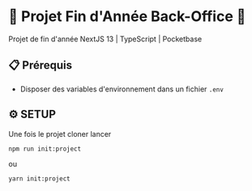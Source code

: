 # 🌟 Projet Fin d'Année Back-Office 🌟

Projet de fin d'année NextJS 13 | TypeScript | Pocketbase

## 📋 Prérequis

- Disposer des variables d'environnement dans un fichier `.env`

## ⚙️ SETUP

Une fois le projet cloner lancer

```
npm run init:project
```

ou

```
yarn init:project
```
